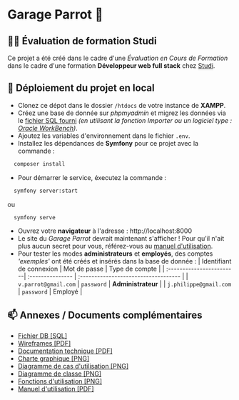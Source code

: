 # Garage Parrot 🚗
## 👩‍💻 Évaluation de formation Studi
Ce projet a été créé dans le cadre d'une *Évaluation en Cours de Formation* dans le cadre d'une formation **Développeur web full stack** chez [Studi](https://www.studi.com/fr/formation/developpement/graduate-developpeur-web-full-stack).


## 🚀 Déploiement du projet en local

* Clonez ce dépot dans le dossier `/htdocs` de votre instance de **XAMPP**.
* Créez une base de donnée sur *phpmyadmin* et migrez les données via le [fichier SQL fourni](https://github.com/baptisthecht/garage-parrot/blob/master/Documentation/1-garageparrot.sql) *(en utilisant la fonction Importer ou un logiciel type : [Oracle WorkBench](https://docs.oracle.com/cd/E17952_01/workbench-en/index.html))*.
* Ajoutez les variables d'environnement dans le fichier `.env`.
* Installez les dépendances de **Symfony** pour ce projet avec la commande :

```bash
  composer install
```
* Pour démarrer le service, éxecutez la commande :
```bash
  symfony server:start
```
ou
```bash
  symfony serve
```
* Ouvrez votre **navigateur** à l'adresse : http://localhost:8000
* Le site du *Garage Parrot* devrait maintenant s'afficher ! Pour qu'il n'ait plus aucun secret pour vous, référez-vous au [manuel d'utilisation](https://github.com/baptisthecht/garage-parrot/blob/master/Documentation/Manuel.pdf).
* Pour tester les modes **administrateurs** et **employés**, des comptes *'exemples'* ont été créés et insérés dans la base de donnée :
| Identifiant de connexion | Mot de passe     | Type de compte                       |
| :------------------------| :--------------- | :----------------------------------- |
| `v.parrot@gmail.com`     | `password`       | **Administrateur**                   |
| `j.philippe@gmail.com`   | `password`       | Employé                              |

## 📫 Annexes / Documents complémentaires

* [Fichier DB [SQL]](https://github.com/baptisthecht/garage-parrot/blob/master/Documentation/1-garageparrot.sql)
* [Wireframes [PDF]](https://github.com/baptisthecht/garage-parrot/blob/master/Documentation/2-Wireframes.pdf)
* [Documentation technique [PDF]](https://github.com/baptisthecht/garage-parrot/blob/master/Documentation/3-Documentation%20technique.pdf)
* [Charte graphique [PNG]](https://github.com/baptisthecht/garage-parrot/blob/master/Documentation/4-Charte%20graphique.png)
* [Diagramme de cas d'utilisation [PNG]](https://github.com/baptisthecht/garage-parrot/blob/master/Documentation/5-Diagramme%20de%20cas%20d'utilisation.png)
* [Diagramme de classe [PNG]](https://github.com/baptisthecht/garage-parrot/blob/master/Documentation/6-Diagramme%20de%20classe.png)
* [Fonctions d'utilisation [PNG]](https://github.com/baptisthecht/garage-parrot/blob/master/Documentation/7-Fonctions%20d'utilisation.png)
* [Manuel d'utilisation [PDF]](https://github.com/baptisthecht/garage-parrot/blob/master/Documentation/Manuel.pdf)
